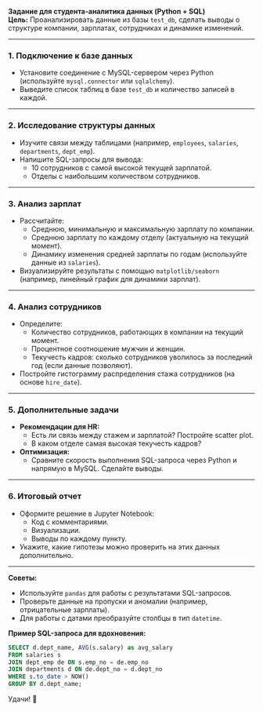 **Задание для студента-аналитика данных (Python + SQL)**  
**Цель:** Проанализировать данные из базы `test_db`, сделать выводы о структуре компании, зарплатах, сотрудниках и динамике изменений.  

---

### **1. Подключение к базе данных**
- Установите соединение с MySQL-сервером через Python (используйте `mysql.connector` или `sqlalchemy`).  
- Выведите список таблиц в базе `test_db` и количество записей в каждой.  

---

### **2. Исследование структуры данных**
- Изучите связи между таблицами (например, `employees`, `salaries`, `departments`, `dept_emp`).  
- Напишите SQL-запросы для вывода:  
  - 10 сотрудников с самой высокой текущей зарплатой.  
  - Отделы с наибольшим количеством сотрудников.  

---

### **3. Анализ зарплат**
- Рассчитайте:  
  - Среднюю, минимальную и максимальную зарплату по компании.  
  - Среднюю зарплату по каждому отделу (актуальную на текущий момент).  
  - Динамику изменения средней зарплаты по годам (используйте данные из `salaries`).  
- Визуализируйте результаты с помощью `matplotlib/seaborn` (например, линейный график для динамики зарплат).  

---

### **4. Анализ сотрудников**
- Определите:  
  - Количество сотрудников, работающих в компании на текущий момент.  
  - Процентное соотношение мужчин и женщин.  
  - Текучесть кадров: сколько сотрудников уволилось за последний год (если данные позволяют).  
- Постройте гистограмму распределения стажа сотрудников (на основе `hire_date`).  

---

### **5. Дополнительные задачи**
- **Рекомендации для HR:**  
  - Есть ли связь между стажем и зарплатой? Постройте scatter plot.  
  - В каком отделе самая высокая текучесть кадров?  
- **Оптимизация:**  
  - Сравните скорость выполнения SQL-запроса через Python и напрямую в MySQL. Сделайте выводы.  

---

### **6. Итоговый отчет**
- Оформите решение в Jupyter Notebook:  
  - Код с комментариями.  
  - Визуализации.  
  - Выводы по каждому пункту.  
- Укажите, какие гипотезы можно проверить на этих данных дополнительно.  

---

**Советы:**  
- Используйте `pandas` для работы с результатами SQL-запросов.  
- Проверьте данные на пропуски и аномалии (например, отрицательные зарплаты).  
- Для работы с датами преобразуйте столбцы в тип `datetime`.  

**Пример SQL-запроса для вдохновения:**  
```sql
SELECT d.dept_name, AVG(s.salary) as avg_salary
FROM salaries s
JOIN dept_emp de ON s.emp_no = de.emp_no
JOIN departments d ON de.dept_no = d.dept_no
WHERE s.to_date > NOW()
GROUP BY d.dept_name;
```

Удачи! 🚀
